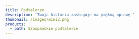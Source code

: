 ```yaml
---
title: Podtalerze
description: 'Twoja historia zasługuje na piękną oprawę '
thumbnail: /images/mini2.png
products:
  - path: Szampańskie podtalerze
---
```


